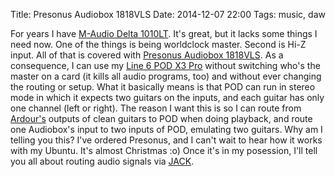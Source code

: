 Title: Presonus Audiobox 1818VLS
Date: 2014-12-07 22:00
Tags: music, daw


For years I have [M-Audio Delta
1010LT](http://www.m-audio.com/products/view/delta-1010lt#.VIS-oN_0_RY). It's
great, but it lacks some things I need now. One of the things is being
worldclock master. Second is Hi-Z input. All of that is covered with [Presonus
Audiobox 1818VLS](http://www.presonus.com/products/AudioBox-1818VSL). As a
consequence, I can use my [Line 6 POD X3 Pro](http://line6.com/legacy/podx3pro)
without switching who's the master on a card (it kills all audio programs, too)
and without ever changing the routing or setup. What it basically means is that
POD can run in stereo mode in which it expects two guitars on the inputs, and
each guitar has only one channel (left or right). The reason I want this is so
I can route from [Ardour's](https://ardour.org/) outputs of clean guitars to
POD when doing playback, and route one Audiobox's input to two inputs of POD,
emulating two guitars. Why am I telling you this? I've ordered Presonus, and I
can't wait to hear how it works with my Ubuntu. It's almost Christmas :o) Once
it's in my posession, I'll tell you all about routing audio signals via
[JACK](http://jackaudio.org/).
